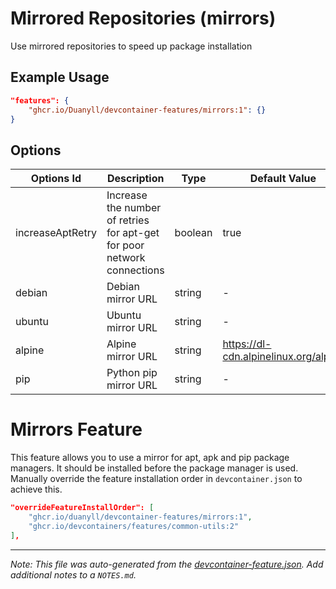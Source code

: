 
# Mirrored Repositories (mirrors)

Use mirrored repositories to speed up package installation

## Example Usage

```json
"features": {
    "ghcr.io/Duanyll/devcontainer-features/mirrors:1": {}
}
```

## Options

| Options Id | Description | Type | Default Value |
|-----|-----|-----|-----|
| increaseAptRetry | Increase the number of retries for apt-get for poor network connections | boolean | true |
| debian | Debian mirror URL | string | - |
| ubuntu | Ubuntu mirror URL | string | - |
| alpine | Alpine mirror URL | string | https://dl-cdn.alpinelinux.org/alpine |
| pip | Python pip mirror URL | string | - |

# Mirrors Feature

This feature allows you to use a mirror for apt, apk and pip package managers. It should be installed before the package manager is used. Manually override the feature installation order in `devcontainer.json` to achieve this. 

```json
"overrideFeatureInstallOrder": [
    "ghcr.io/duanyll/devcontainer-features/mirrors:1",
    "ghcr.io/devcontainers/features/common-utils:2"
],
```

---

_Note: This file was auto-generated from the [devcontainer-feature.json](https://github.com/Duanyll/devcontainer-features/blob/main/src/mirrors/devcontainer-feature.json).  Add additional notes to a `NOTES.md`._
